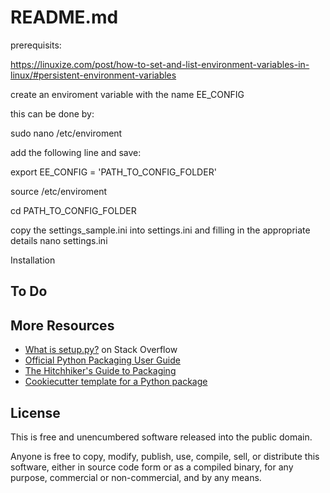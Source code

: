 README.md
=======================
prerequisits:

https://linuxize.com/post/how-to-set-and-list-environment-variables-in-linux/#persistent-environment-variables


create an enviroment variable with the name EE_CONFIG

this can be done by:

sudo nano  /etc/enviroment

add the following line and save:

export EE_CONFIG = 'PATH_TO_CONFIG_FOLDER'

source /etc/enviroment

cd PATH_TO_CONFIG_FOLDER

copy the settings_sample.ini into settings.ini and filling in the appropriate details
nano settings.ini
 
Installation


To Do
-----



More Resources
--------------

-   [What is setup.py?] on Stack Overflow
-   [Official Python Packaging User Guide](https://packaging.python.org)
-   [The Hitchhiker's Guide to Packaging]
-   [Cookiecutter template for a Python package]

License
-------

This is free and unencumbered software released into the public domain.

Anyone is free to copy, modify, publish, use, compile, sell, or
distribute this software, either in source code form or as a compiled
binary, for any purpose, commercial or non-commercial, and by any means.

  [an example setup.py]: https://github.com/navdeep-G/setup.py/blob/master/setup.py
  [PyPi]: https://docs.python.org/3/distutils/packageindex.html
  [Twine]: https://pypi.python.org/pypi/twine
  [image]: https://farm1.staticflickr.com/628/33173824932_58add34581_k_d.jpg
  [What is setup.py?]: https://stackoverflow.com/questions/1471994/what-is-setup-py
  [The Hitchhiker's Guide to Packaging]: https://the-hitchhikers-guide-to-packaging.readthedocs.io/en/latest/creation.html
  [Cookiecutter template for a Python package]: https://github.com/audreyr/cookiecutter-pypackage